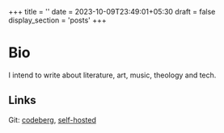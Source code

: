 +++
title = ''
date = 2023-10-09T23:49:01+05:30
draft = false
display_section = 'posts'
+++

# Bio

I intend to write about literature, art, music, theology and tech.

## Links

Git: [codeberg](https://codeberg.org/evsky), [self-hosted](https://git.antisoftware.net/evsky)

